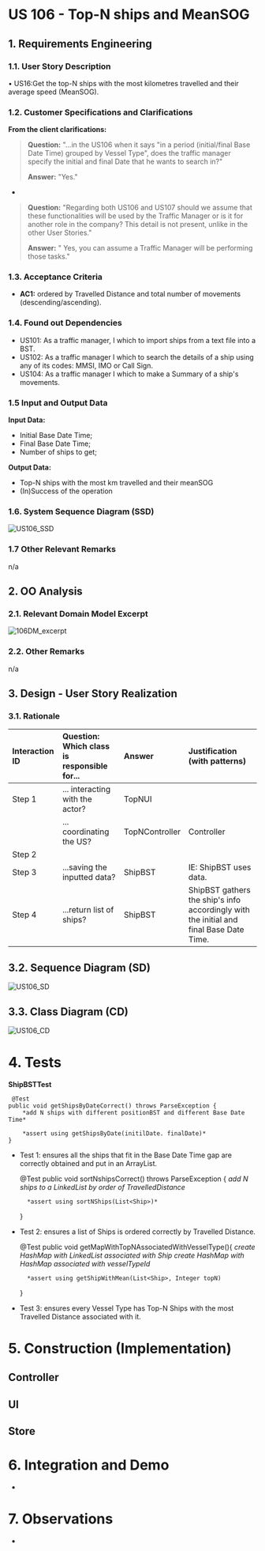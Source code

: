 # US 106 - Top-N ships and MeanSOG

## 1. Requirements Engineering


### 1.1. User Story Description


• US16:Get the top-N ships with the most kilometres travelled and their average speed
(MeanSOG).

### 1.2. Customer Specifications and Clarifications

**From the client clarifications:**

> **Question:** "...in the US106 when it says "in a period (initial/final Base Date Time) grouped by Vessel Type", does the traffic manager specify the initial and final Date that he wants to search in?"
>
> **Answer:** "Yes."


-

> **Question:** "Regarding both US106 and US107 should we assume that these functionalities will be used by the Traffic Manager or is it for another role in the company? This detail is not present, unlike in the other User Stories."
>
> **Answer:** "
Yes, you can assume a Traffic Manager will be performing those tasks."



### 1.3. Acceptance Criteria

* **AC1:** ordered by Travelled Distance and total number of movements
  (descending/ascending).


### 1.4. Found out Dependencies

* US101: As a traffic manager, I which to import ships from a text file into a BST.
* US102: As a traffic manager I which to search the details of a ship using any of its codes:
  MMSI, IMO or Call Sign.
* US104:  As a traffic manager I which to make a Summary of a ship's movements.



### 1.5 Input and Output Data
**Input Data:**

* Initial Base Date Time;
* Final Base Date Time;
* Number of ships to get;

**Output Data:**

* Top-N ships with the most km travelled and their meanSOG
* (In)Success of the operation

### 1.6. System Sequence Diagram (SSD)

![US106_SSD](US106_SSD.svg)


### 1.7 Other Relevant Remarks

n/a


## 2. OO Analysis

### 2.1. Relevant Domain Model Excerpt

![106DM_excerpt](106DM_excerpt.svg)

### 2.2. Other Remarks

n/a


## 3. Design - User Story Realization

### 3.1. Rationale


| Interaction ID | Question: Which class is responsible for... | Answer  | Justification (with patterns)  |
|:-------------  |:--------------------- |:------------|:---------------------------- |
| Step 1  		 |	... interacting with the actor? | TopNUI  |
| 			  	 |	... coordinating the US? | TopNController | Controller                             |
| 	Step 2		  	 |   |   |  |
|   Step 3 		 |	...saving the inputted data? | ShipBST | IE: ShipBST uses data.  | 
|  	Step 4	 |	...return list of ships?  | ShipBST| ShipBST gathers the ship's info accordingly with the initial and final Base Date Time.|



## 3.2. Sequence Diagram (SD)

![US106_SD](US106_SD.svg)


## 3.3. Class Diagram (CD)

![US106_CD](US106_CD.svg)


# 4. Tests

**ShipBSTTest**

     @Test
    public void getShipsByDateCorrect() throws ParseException {
        *add N ships with different positionBST and different Base Date Time*

        *assert using getShipsByDate(initilDate. finalDate)*
    }
* Test 1: ensures all the ships that fit in the Base Date Time gap are correctly obtained and put in an ArrayList.


    @Test
    public void sortNshipsCorrect() throws ParseException {
        *add N ships to a LinkedList by order of TravelledDistance*
        
        *assert using sortNShips(List<Ship>)*
    }
* Test 2: ensures a list of Ships is ordered correctly by Travelled Distance.


     @Test
    public void getMapWithTopNAssociatedWithVesselType(){
        *create HashMap with LinkedList associated with Ship*
        *create HashMap with HashMap associated with vesselTypeId*
        
        *assert using getShipWithMean(List<Ship>, Integer topN)
    }
* Test 3: ensures every Vessel Type has Top-N Ships with the most Travelled Distance associated with it.






# 5. Construction (Implementation)

## Controller

    


## UI
   


## Store

    



# 6. Integration and Demo

*

# 7. Observations

* 
